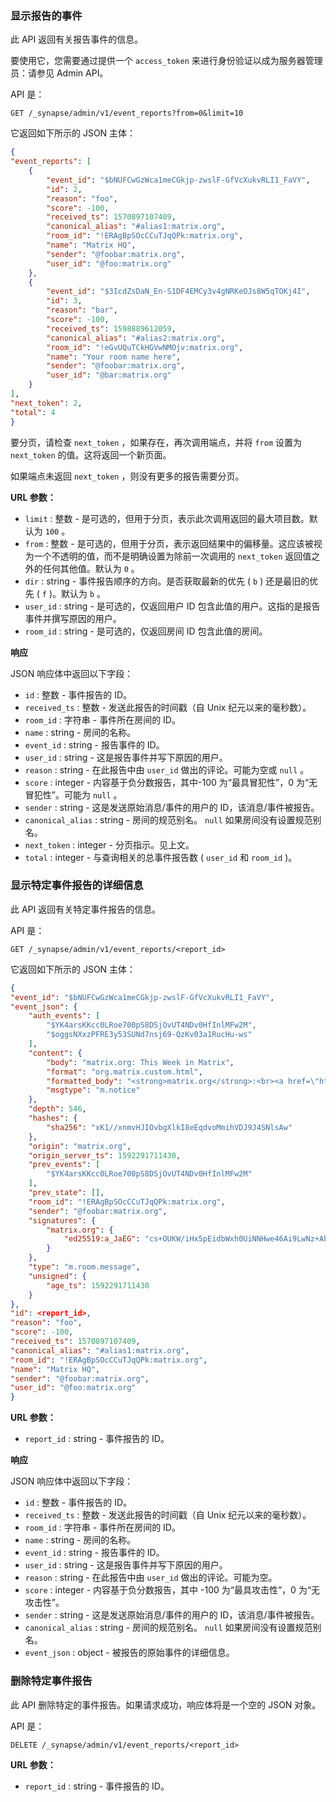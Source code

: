 ### 显示报告的事件

此 API 返回有关报告事件的信息。

要使用它，您需要通过提供一个 `access_token` 来进行身份验证以成为服务器管理员：请参见 Admin API。

API 是：

```
GET /_synapse/admin/v1/event_reports?from=0&limit=10
```

它返回如下所示的 JSON 主体：

```json
{
"event_reports": [
    {
        "event_id": "$bNUFCwGzWca1meCGkjp-zwslF-GfVcXukvRLI1_FaVY",
        "id": 2,
        "reason": "foo",
        "score": -100,
        "received_ts": 1570897107409,
        "canonical_alias": "#alias1:matrix.org",
        "room_id": "!ERAgBpSOcCCuTJqQPk:matrix.org",
        "name": "Matrix HQ",
        "sender": "@foobar:matrix.org",
        "user_id": "@foo:matrix.org"
    },
    {
        "event_id": "$3IcdZsDaN_En-S1DF4EMCy3v4gNRKeOJs8W5qTOKj4I",
        "id": 3,
        "reason": "bar",
        "score": -100,
        "received_ts": 1598889612059,
        "canonical_alias": "#alias2:matrix.org",
        "room_id": "!eGvUQuTCkHGVwNMOjv:matrix.org",
        "name": "Your room name here",
        "sender": "@foobar:matrix.org",
        "user_id": "@bar:matrix.org"
    }
],
"next_token": 2,
"total": 4
}
```

要分页，请检查 `next_token` ，如果存在，再次调用端点，并将 `from` 设置为 `next_token` 的值。这将返回一个新页面。

如果端点未返回 `next_token` ，则没有更多的报告需要分页。

**URL 参数：**

*   `limit` : 整数 - 是可选的，但用于分页，表示此次调用返回的最大项目数。默认为 `100` 。
*   `from` : 整数 - 是可选的，但用于分页，表示返回结果中的偏移量。这应该被视为一个不透明的值，而不是明确设置为除前一次调用的 `next_token` 返回值之外的任何其他值。默认为 `0` 。
*   `dir` : string - 事件报告顺序的方向。是否获取最新的优先 ( `b` ) 还是最旧的优先 ( `f` )。默认为 `b` 。
*   `user_id` : string - 是可选的，仅返回用户 ID 包含此值的用户。这指的是报告事件并撰写原因的用户。
*   `room_id` : string - 是可选的，仅返回房间 ID 包含此值的房间。

**响应**

JSON 响应体中返回以下字段：

*   `id` : 整数 - 事件报告的 ID。
*   `received_ts` : 整数 - 发送此报告的时间戳（自 Unix 纪元以来的毫秒数）。
*   `room_id` : 字符串 - 事件所在房间的 ID。
*   `name` : string - 房间的名称。
*   `event_id` : string - 报告事件的 ID。
*   `user_id` : string - 这是报告事件并写下原因的用户。
*   `reason` : string - 在此报告中由 `user_id` 做出的评论。可能为空或 `null` 。
*   `score` : integer - 内容基于负分数报告，其中-100 为“最具冒犯性”，0 为“无冒犯性”。可能为 `null` 。
*   `sender` : string - 这是发送原始消息/事件的用户的 ID，该消息/事件被报告。
*   `canonical_alias` : string - 房间的规范别名。 `null` 如果房间没有设置规范别名。
*   `next_token` : integer - 分页指示。见上文。
*   `total` : integer - 与查询相关的总事件报告数 ( `user_id` 和 `room_id` )。

### 显示特定事件报告的详细信息

此 API 返回有关特定事件报告的信息。

API 是：

```
GET /_synapse/admin/v1/event_reports/<report_id>
```

它返回如下所示的 JSON 主体：

```json
{
"event_id": "$bNUFCwGzWca1meCGkjp-zwslF-GfVcXukvRLI1_FaVY",
"event_json": {
    "auth_events": [
        "$YK4arsKKcc0LRoe700pS8DSjOvUT4NDv0HfInlMFw2M",
        "$oggsNXxzPFRE3y53SUNd7nsj69-QzKv03a1RucHu-ws"
    ],
    "content": {
        "body": "matrix.org: This Week in Matrix",
        "format": "org.matrix.custom.html",
        "formatted_body": "<strong>matrix.org</strong>:<br><a href=\"https://matrix.org/blog/\"><strong>This Week in Matrix</strong></a>",
        "msgtype": "m.notice"
    },
    "depth": 546,
    "hashes": {
        "sha256": "xK1//xnmvHJIOvbgXlkI8eEqdvoMmihVDJ9J4SNlsAw"
    },
    "origin": "matrix.org",
    "origin_server_ts": 1592291711430,
    "prev_events": [
        "$YK4arsKKcc0LRoe700pS8DSjOvUT4NDv0HfInlMFw2M"
    ],
    "prev_state": [],
    "room_id": "!ERAgBpSOcCCuTJqQPk:matrix.org",
    "sender": "@foobar:matrix.org",
    "signatures": {
        "matrix.org": {
            "ed25519:a_JaEG": "cs+OUKW/iHx5pEidbWxh0UiNNHwe46Ai9LwNz+Ah16aWDNszVIe2gaAcVZfvNsBhakQTew51tlKmL2kspXk/Dg"
        }
    },
    "type": "m.room.message",
    "unsigned": {
        "age_ts": 1592291711430
    }
},
"id": <report_id>,
"reason": "foo",
"score": -100,
"received_ts": 1570897107409,
"canonical_alias": "#alias1:matrix.org",
"room_id": "!ERAgBpSOcCCuTJqQPk:matrix.org",
"name": "Matrix HQ",
"sender": "@foobar:matrix.org",
"user_id": "@foo:matrix.org"
}
```

**URL 参数：**

*   `report_id` : string - 事件报告的 ID。

**响应**

JSON 响应体中返回以下字段：

*   `id` : 整数 - 事件报告的 ID。
*   `received_ts` : 整数 - 发送此报告的时间戳（自 Unix 纪元以来的毫秒数）。
*   `room_id` : 字符串 - 事件所在房间的 ID。
*   `name` : string - 房间的名称。
*   `event_id` : string - 报告事件的 ID。
*   `user_id` : string - 这是报告事件并写下原因的用户。
*   `reason` : string - 在此报告中由 `user_id` 做出的评论。可能为空。
*   `score` : integer - 内容基于负分数报告，其中 -100 为“最具攻击性”，0 为“无攻击性”。
*   `sender` : string - 这是发送原始消息/事件的用户的 ID，该消息/事件被报告。
*   `canonical_alias` : string - 房间的规范别名。 `null` 如果房间没有设置规范别名。
*   `event_json` : object - 被报告的原始事件的详细信息。

### 删除特定事件报告

此 API 删除特定的事件报告。如果请求成功，响应体将是一个空的 JSON 对象。

API 是：

```
DELETE /_synapse/admin/v1/event_reports/<report_id>
```

**URL 参数：**

*   `report_id` : string - 事件报告的 ID。